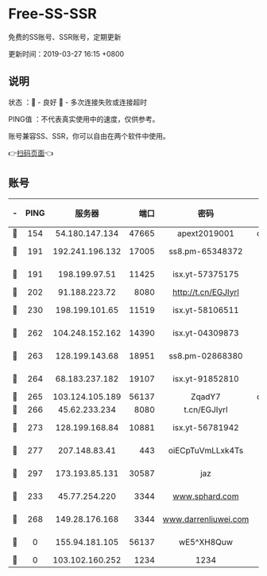 # Free-SS-SSR

免费的SS账号、SSR账号，定期更新

更新时间：2019-03-27 16:15 +0800

## 说明

状态     ：🙂 - 良好 🙁 - 多次连接失败或连接超时

PING值   ：不代表真实使用中的速度，仅供参考。

账号兼容SS、SSR，你可以自由在两个软件中使用。

👉[扫码页面](https://liesauer.github.io/Free-SS-SSR/)👈

## 账号

|-|PING|服务器|端口|密码|加密方式|区域|
|:----:|:----:|:-----:|-----:|:----:|:----:|:----:|
|🙂|154|54.180.147.134|47665|apext2019001|chacha20|KR|
|🙂|191|192.241.196.132|17005|ss8.pm-65348372|aes-256-cfb|US|
|🙂|191|198.199.97.51|11425|isx.yt-57375175|aes-256-cfb|US|
|🙂|202|91.188.223.72|8080|http://t.cn/EGJIyrl|rc4-md5|RU|
|🙂|230|198.199.101.65|11519|isx.yt-58106511|aes-256-cfb|US|
|🙂|262|104.248.152.162|14390|isx.yt-04309873|aes-256-cfb|SG|
|🙂|263|128.199.143.68|18951|ss8.pm-02868380|aes-256-cfb|SG|
|🙂|264|68.183.237.182|19107|isx.yt-91852810|aes-256-cfb|SG|
|🙂|265|103.124.105.189|56137|ZqadY7|chacha20|US|
|🙂|266|45.62.233.234|8080|t.cn/EGJIyrl|rc4-md5|CA|
|🙂|273|128.199.168.84|10881|isx.yt-56781942|aes-256-cfb|SG|
|🙂|277|207.148.83.41|443|oiECpTuVmLLxk4Ts|aes-256-cfb|AU|
|🙂|297|173.193.85.131|30587|jaz|aes-256-cfb|US|
|🙂|233|45.77.254.220|3344|www.sphard.com|aes-256-cfb|SG|
|🙁|268|149.28.176.168|3344|www.darrenliuwei.com|aes-256-cfb|AU|
|🙁|0|155.94.181.105|56137|wE5^XH8Quw|aes-256-cfb|US|
|🙁|0|103.102.160.252|1234|1234|rc4-md5|JP|
